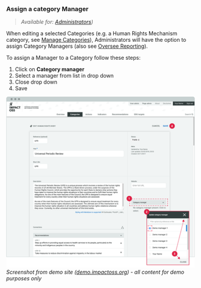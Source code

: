 ### Assign a category Manager

> _Available for: [Administrators](/admins/admin.md))_

When editing a selected Categories (e.g. a Human Rights Mechanism category, see [Manage Categories](/managers/categories.md)), Administrators will have the option to assign Category Managers (also see [Oversee Reporting](/managers/oversee-reporting.md)).

To assign a Manager to a Category follow these steps:

1. Click on **Category manager**
2. Select a manager from list in drop down
3. Close drop down
4. Save

![](/assets/a-category-assign-manager.png)
_Screenshot from demo site ([demo.impactoss.org](https://demo.impactoss.org)) - all content for demo purposes only_
